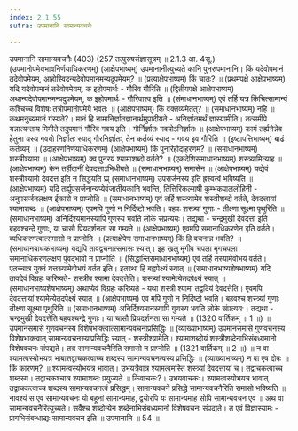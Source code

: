 ```yaml
---
index: 2.1.55
sutra: उपमानानि सामान्यवचनैः

---
```

 उपमानानि सामान्यवचनैः (403) (257 तत्पुरुषसंज्ञासूत्रम् ॥ 2.1.3 आ. 4सू.) (उपमानोपमेयभावनिर्णयाधिकरणम्) (आक्षेपभाष्यम्) उपमानानीत्युच्यते कानि पुनरुपमानानि। किं यदेवोपमानं तदेवोपमेयम्, आहोस्विदन्यदेवोपमानमन्यदुपमेयम्? ॥ (प्रत्याक्षेपभाष्यम्) किं चातः? ॥ (प्रथमपक्षे आक्षेपभाष्यम्) यदि यदेवोपमानं तदेवोपमेयम्, क इहोपमार्थः  - गौरिव गौरिति ॥ (द्वितीयपक्षे आक्षेपभाष्यम्) अथान्यदेवोपमानमन्यदुपमेयम्, क इहोपमार्थः  - गौरिवाश्व इति ॥ (संमाधानभाष्यम्) एवं तर्हि यत्र किंचित्सामान्यं कश्चिच्च विशेषः तत्रोपमानोपमेये भवतः ॥ (आक्षेपभाष्यम्) किं वक्तव्यमेतत्? ॥ (समाधानभाष्यम्) नहि ॥ कथमनुच्यमानं गंस्यते?। मानं हि नामानिर्ज्ञातज्ञानार्थमुपादीयते - अनिर्ज्ञातमर्थं ज्ञास्यामीति। तत्समीपे यन्नात्यन्ताय मिमीते तदुपमानं गौरिव गवय इति। गौर्निर्ज्ञातः गवयोऽनिर्ज्ञातः ॥ (आक्षेपभाष्यम्) कामं तर्ह्यनेन्नेव हेतुना यस्य गवयो निर्ज्ञातः स्याद् गौरनिर्ज्ञातः, तेन कर्तव्यं स्याद् - गवय इव गौरिति ॥ (इष्टापत्तिभाष्यम्) बाढं कर्तव्यम् ॥ (उदाहरणनिर्णयाधिकरणम्) (आक्षेपभाष्यम्) किं पुनरिहोदाहरणम्? ॥ (समाधानभाष्यम्) शस्त्रीश्यामा ॥ (आक्षेपभाष्यम्) क्व पुनरयं श्यामाशब्दो वर्तते? ॥ (एकदेशिसमाधानभाष्यम्) शस्त्र्यामित्याह ॥ (आक्षेपभाष्यम्) केन तर्हीदानीं देवदत्ताऽभिधीयते ॥ (समाधानभाष्यम्) समासेन ॥ (आक्षेपभाष्यम्) यद्येवं शस्त्रीश्यामो देवदत्त इति न सिद्धयति प्र्प्र् (समाधानभाष्यम्) उपसर्जनस्य इति ह्रस्वत्वं भविष्यति ॥ (आक्षेपभाष्यम्) यदि तर्ह्युपसर्जनान्यप्येवंजातीयकानि भवन्ति, तित्तिरिकल्माषी कुम्भकपाललोहिनी - अनुपसर्जनलक्षण ईकारो न प्राप्नोति ॥ (समाधानभाष्यम्) एवं तर्हि शस्त्र्यामेव शस्त्रीशब्दो वर्तते, देवदत्तायां श्यामाशब्दः ॥ (आक्षेपभाष्यम्) एवमपि गुणो न निर्दिष्टो भवति। बहवः शस्त्र्यां गुणाः - तीक्ष्णा सूक्ष्मा पृथुरिति ॥ (समाधानभाष्यम्) अनिर्दिश्यमानस्यापि गुणस्य भवति लोके संप्रत्ययः। तद्यथा - चन्द्रमुखी देवदत्ता इति बहवश्चन्द्रे गुणाः, या चासौ प्रियदर्शनता सा गम्यते ॥ (आक्षेपभाष्यम्) एवमपि समानाधिकरणेन इति वर्तते। व्यधिकरणत्वात्समासो न प्राप्नोति ॥ (प्रत्याक्षेपेण समाधानभाष्यम्) किं हि वचनान्न भवति? ॥ (समाधानबाधकभाष्यम्) यद्यपि तावद्वचनात्समासः स्यात्। इह खलु मृगीव चपला मृगचपला समानाधिकरणलक्षण पुंवद्भावो न प्राप्नोति ॥ (सिद्धान्तिसमाधानभाष्यम्) एवं तर्हि तस्यामेवोभयं वर्तते। एतच्चात्र युक्तं यत्तस्यामेवोभयं वर्तत इति। इतरथा हि बह्वपेक्ष्यं स्यात् ॥ (समाधानभाष्यशेषभाष्यम्) यदि तावदेवं विग्रहः करिष्यते- शस्त्रीव श्यामा देवदत्तेति। शस्त्र्यां श्यामेत्येतदपेक्ष्यं स्यात् ॥ (समाधानभाष्यशेषभाष्यम्) अथाप्येवं विग्रहः करिष्यते - यथा शस्त्री श्यामा तद्वदियं देवदत्तेति। एवमपि देवदत्तायां श्यामेत्येतदपेक्ष्यं स्यात् ॥ (आक्षेपभाष्यम्) एव मपि गुणो न निर्दिष्टो भवति। बहवश्च शस्त्र्यां गुणाः तीक्ष्णा सूक्ष्मा पृथुरिति ॥ (समाधानभाष्यम्) अनिर्दिश्यमानस्यापि गुणस्य भवति लोके संप्रत्ययः। तद्यथा - चन्द्रमुखी देवदत्तेति बहवश्चन्द्रे गुणाः। या चासौ प्रियदर्शनता सा गम्यते ॥ (1320 वार्तिकम् ॥ 1 ॥) ॥ उपमानसमासे गुणवचनस्य विशेषभाक्त्वात्सामान्यवचनाप्रसिद्धिः ॥ (व्याख्याभाष्यम्) उपमानसमासे गुणवचनस्य विशेषभाक्त्वात् सामान्यवचनस्याप्रसिद्धिः स्यात् - शस्त्रीश्यामेति। श्यामाशब्दोयं शस्त्रीशब्देनाभिसंबध्यमानो विशेषवचनः संपद्यते। तत्र सामान्यवचनैरिति समासो न प्राप्नोति ॥ (1321 वार्तिकम् ॥ 2 ॥) ॥ न वा श्यामत्वस्योभयत्र भाबात्तद्वाचकत्वाच्च शब्दस्य सामान्यवचनत्वस्य प्रसिद्धिः ॥ (व्याख्याभाष्यम्) न वा एष दोषः ॥ किं कारणम्? ॥ श्यामत्वस्योभयत्र भावात्। उभयत्रैवात्र श्यामत्वमस्ति शस्त्र्यां देवदत्तायां च। तद्वाचकत्वाच्च शब्दस्य। तद्वाचकश्चात्र श्यामाशब्दः प्रयुज्यते ॥ किंवाचकः?। उभयवाचकः। श्यामत्वस्योभयत्र भावात् तद्वाचकत्वाच्च शब्दस्य सामान्यवचनत्वं प्रसिद्धम्। सामान्यवचने प्रसिद्धे सामान्यवचनैरिति समासो भविष्यति ॥ नावश्यं स एव सामान्यवचनः यो बहूनां सामान्यमाह, द्वयोरपि यः सामान्यमाह सोपि सामान्यवचन एव ॥ अथ वा सामान्यवचनैरित्युच्यते। सर्वैश्च शब्दोन्येन शब्देनाभिसंबध्यमानो विशेषवचनः संपद्यते। त एवं विज्ञास्यामः - प्रागभिसंबन्धाद्यः सामान्यवचन इति ॥ उपमानानि ॥ 54 ॥ 